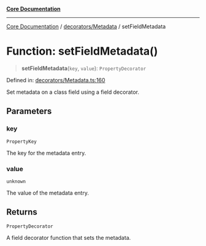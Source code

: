 [**Core Documentation**](../../../README.md)

***

[Core Documentation](../../../README.md) / [decorators/Metadata](../README.md) / setFieldMetadata

# Function: setFieldMetadata()

> **setFieldMetadata**(`key`, `value`): `PropertyDecorator`

Defined in: [decorators/Metadata.ts:160](https://github.com/stonemjs/core/blob/3581a30de158e951ead319c3cc6abead0be9639f/src/decorators/Metadata.ts#L160)

Set metadata on a class field using a field decorator.

## Parameters

### key

`PropertyKey`

The key for the metadata entry.

### value

`unknown`

The value of the metadata entry.

## Returns

`PropertyDecorator`

A field decorator function that sets the metadata.
